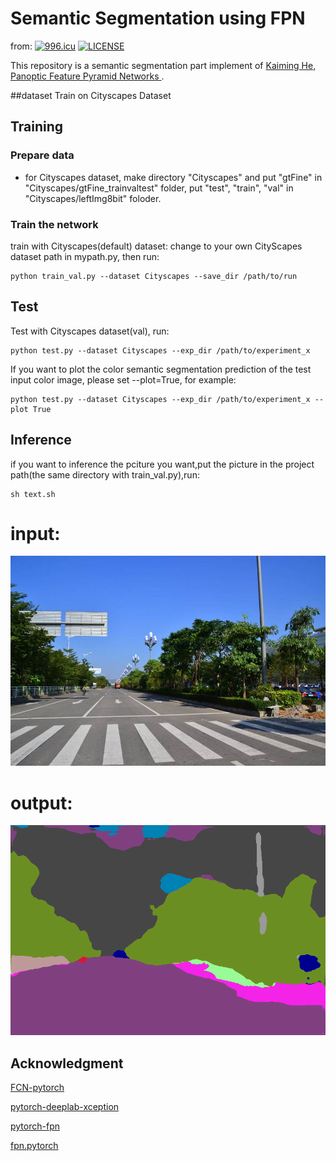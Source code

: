 # Semantic Segmentation using FPN
from:
[![996.icu](https://img.shields.io/badge/link-996.icu-red.svg)](https://996.icu)
[![LICENSE](https://img.shields.io/badge/license-Anti%20996-blue.svg)](https://github.com/996icu/996.ICU/blob/master/LICENSE)

This repository is a semantic segmentation part implement of [Kaiming He, Panoptic Feature Pyramid Networks
](https://arxiv.org/abs/1901.02446).

##dataset
Train on Cityscapes Dataset



## Training

### Prepare data
- for Cityscapes dataset, make directory "Cityscapes" and put "gtFine" in "Cityscapes/gtFine_trainvaltest" folder, put "test", "train", "val" in "Cityscapes/leftImg8bit" foloder.

### Train the network

train with Cityscapes(default) dataset:
change to your own CityScapes dataset path in mypath.py, then run:

```
python train_val.py --dataset Cityscapes --save_dir /path/to/run
```

## Test
Test with Cityscapes dataset(val), run:
```
python test.py --dataset Cityscapes --exp_dir /path/to/experiment_x
```
If you want to plot the color semantic segmentation prediction of the test input color image, please set --plot=True, for example:
```
python test.py --dataset Cityscapes --exp_dir /path/to/experiment_x --plot True
```
## Inference
if you want to inference the pciture you want,put the picture in the project path(the same directory with train_val.py),run:
```
sh text.sh
```
# input:
![image](https://github.com/Andy-zhujunwen/FPN-Semantic-segmentation/blob/master/FPN-Seg/s1.jpeg)
# output:
![image](https://github.com/Andy-zhujunwen/FPN-Semantic-segmentation/blob/master/FPN-Seg/testjpg.png)

## Acknowledgment
[FCN-pytorch](https://github.com/pochih/FCN-pytorch)

[pytorch-deeplab-xception](https://github.com/jfzhang95/pytorch-deeplab-xception)

[pytorch-fpn](https://github.com/kuangliu/pytorch-fpn)

[fpn.pytorch](https://github.com/jwyang/fpn.pytorch)
